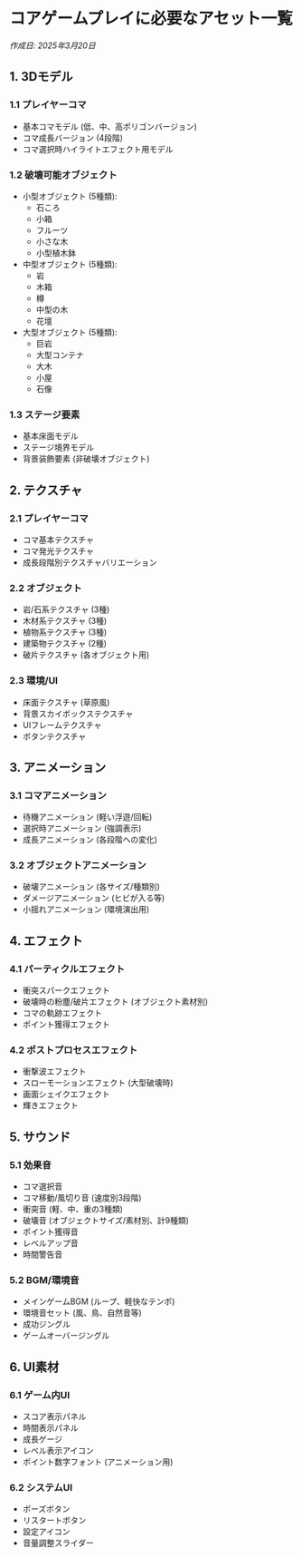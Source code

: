 # コアゲームプレイに必要なアセット一覧

*作成日: 2025年3月20日*

## 1. 3Dモデル

### 1.1 プレイヤーコマ
- 基本コマモデル (低、中、高ポリゴンバージョン)
- コマ成長バージョン (4段階)
- コマ選択時ハイライトエフェクト用モデル

### 1.2 破壊可能オブジェクト
- 小型オブジェクト (5種類):
  - 石ころ
  - 小箱
  - フルーツ
  - 小さな木
  - 小型植木鉢
- 中型オブジェクト (5種類):
  - 岩
  - 木箱
  - 樽
  - 中型の木
  - 花壇
- 大型オブジェクト (5種類):
  - 巨岩
  - 大型コンテナ
  - 大木
  - 小屋
  - 石像

### 1.3 ステージ要素
- 基本床面モデル
- ステージ境界モデル
- 背景装飾要素 (非破壊オブジェクト)

## 2. テクスチャ

### 2.1 プレイヤーコマ
- コマ基本テクスチャ
- コマ発光テクスチャ
- 成長段階別テクスチャバリエーション

### 2.2 オブジェクト
- 岩/石系テクスチャ (3種)
- 木材系テクスチャ (3種)
- 植物系テクスチャ (3種)
- 建築物テクスチャ (2種)
- 破片テクスチャ (各オブジェクト用)

### 2.3 環境/UI
- 床面テクスチャ (草原風)
- 背景スカイボックステクスチャ
- UIフレームテクスチャ
- ボタンテクスチャ

## 3. アニメーション

### 3.1 コマアニメーション
- 待機アニメーション (軽い浮遊/回転)
- 選択時アニメーション (強調表示)
- 成長アニメーション (各段階への変化)

### 3.2 オブジェクトアニメーション
- 破壊アニメーション (各サイズ/種類別)
- ダメージアニメーション (ヒビが入る等)
- 小揺れアニメーション (環境演出用)

## 4. エフェクト

### 4.1 パーティクルエフェクト
- 衝突スパークエフェクト
- 破壊時の粉塵/破片エフェクト (オブジェクト素材別)
- コマの軌跡エフェクト
- ポイント獲得エフェクト

### 4.2 ポストプロセスエフェクト
- 衝撃波エフェクト
- スローモーションエフェクト (大型破壊時)
- 画面シェイクエフェクト
- 輝きエフェクト

## 5. サウンド

### 5.1 効果音
- コマ選択音
- コマ移動/風切り音 (速度別3段階)
- 衝突音 (軽、中、重の3種類)
- 破壊音 (オブジェクトサイズ/素材別、計9種類)
- ポイント獲得音
- レベルアップ音
- 時間警告音

### 5.2 BGM/環境音
- メインゲームBGM (ループ、軽快なテンポ)
- 環境音セット (風、鳥、自然音等)
- 成功ジングル
- ゲームオーバージングル

## 6. UI素材

### 6.1 ゲーム内UI
- スコア表示パネル
- 時間表示パネル
- 成長ゲージ
- レベル表示アイコン
- ポイント数字フォント (アニメーション用)

### 6.2 システムUI
- ポーズボタン
- リスタートボタン
- 設定アイコン
- 音量調整スライダー